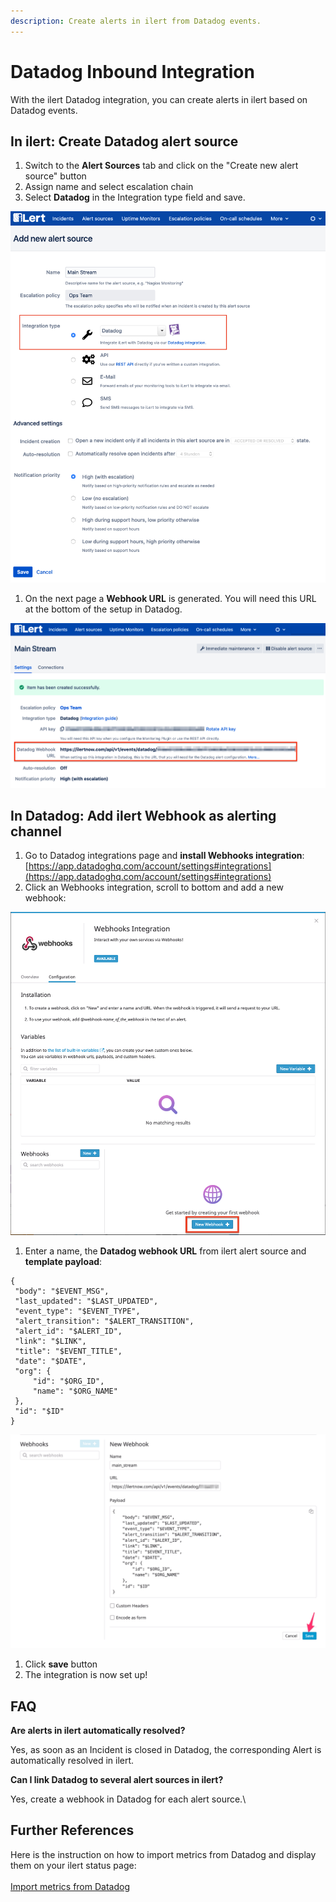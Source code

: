 ```yaml
---
description: Create alerts in ilert from Datadog events.
---
```


# Datadog Inbound Integration

With the ilert Datadog integration, you can create alerts in ilert based on Datadog events.

## In ilert: Create Datadog alert source <a href="#alert-source" id="alert-source"></a>

1. Switch to the **Alert Sources** tab and click on the "Create new alert source" button
2. Assign name and select escalation chain
3. Select **Datadog** in the Integration type field and save.

![](../../.gitbook/assets/dd1.png)

1. On the next page a **Webhook URL** is generated. You will need this URL at the bottom of the setup in Datadog.

![](../../.gitbook/assets/dd2.png)

## In Datadog: Add ilert Webhook as alerting channel <a href="#add-webhook" id="add-webhook"></a>

1. Go to Datadog integrations page and **install Webhooks integration**: [https://app.datadoghq.com/account/settings#integrations](https://app.datadoghq.com/account/settings#integrations)
2. Click an Webhooks integration, scroll to bottom and add a new webhook:

![](../../.gitbook/assets/dd3.png)

1. Enter a name, the **Datadog webhook URL** from ilert alert source and **template payload**:

```
{
 "body": "$EVENT_MSG",
 "last_updated": "$LAST_UPDATED",
 "event_type": "$EVENT_TYPE",
 "alert_transition": "$ALERT_TRANSITION",
 "alert_id": "$ALERT_ID",
 "link": "$LINK",
 "title": "$EVENT_TITLE",
 "date": "$DATE",
 "org": {
     "id": "$ORG_ID",
     "name": "$ORG_NAME"
 },
 "id": "$ID"
}
```

![](../../.gitbook/assets/dd4.png)

1. Click **save** button
2. The integration is now set up!

## FAQ <a href="#faq" id="faq"></a>

**Are alerts in ilert automatically resolved?**

Yes, as soon as an Incident is closed in Datadog, the corresponding Alert is automatically resolved in ilert.

**Can I link Datadog to several alert sources in ilert?**

Yes, create a webhook in Datadog for each alert source.\


## Further References <a href="#faq" id="faq"></a>

Here is the instruction on how to import metrics from Datadog and display them on your ilert status page: \
\
[Import metrics from Datadog](https://docs.ilert.com/incident-comms-and-status-pages/metrics/import-metrics-from-datadog)
